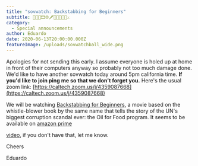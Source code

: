 ```yaml
---
title: "sovwatch: Backstabbing for Beginners"
subtitle: 🎥🇺🇳🎞️🌐🗡️🔪🧝🤺🥄🍴⚔
category:
  - Special announcements
author: Eduardo
date: 2020-06-13T20:00:00.000Z
featureImage: /uploads/sovwatchball_wide.png
---
```

Apologies for not sending this early. I assume everyone is holed up at home in front of their computers anyway so probably not too much damage done. We'd like to have another sovwatch today around 5pm california time. **If you'd like to join ping me so that we don't forget you.** Here's the usual zoom link: [https://caltech.zoom.us/​j/4359087668](https://caltech.zoom.us/j/4359087668)

We will be watching [Backstabbing for Begi​nners](https://en.wikipedia.org/wiki/Backstabbing_for_Beginners), a movie based on the whistle-blower book by the same name that tells the story of the UN's biggest corruption scandal ever: the Oil for Food program. It seems to be available on [amazon prime](https://www.amazon.com/gp/video/detail/amzn1.dv.gti.f0b17272-647a-e950-788d-37ae3e5d9061?camp=1789&creativeASIN=B07CJLYPZ9&ie=UTF8&linkCode=xm2&tag=justwatch09-20)

[video](https://www.amazon.com/gp/video/detail/amzn1.dv.gti.f0b17272-647a-e950-788d-37ae3e5d9061?camp=1789&creativeASIN=B07CJLYPZ9&ie=UTF8&linkCode=xm2&tag=justwatch09-20), if you don't have that, let me know.





Cheers



Eduardo